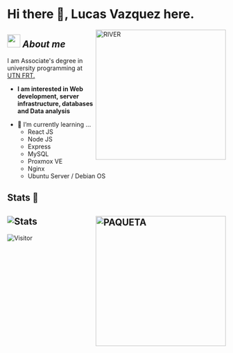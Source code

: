# Hi there 👋, Lucas Vazquez here. 
<img align="right" width=300px alt="RIVER" src="https://media.tenor.com/qhGuNwTuntoAAAAj/river-plate-club-atl%C3%A9tico-river-plate.gif" />

## <img src="https://media1.tenor.com/m/l99hses0uC8AAAAC/hehe-mr-bean.gif" width="30px">&nbsp;***About me***

I am Associate's degree in university programming at <a href="http://www.frt.utn.edu.ar/" target="_blank"> UTN FRT. <a/>
* **I am interested in Web development, server infrastructure, databases and Data analysis**
- 🌱 I’m currently learning ...
  - React JS
  - Node JS
  - Express
  - MySQL
  - Proxmox VE
  - Nginx
  - Ubuntu Server / Debian OS

<h2>Stats 👀</h2>

![Stats](https://github-readme-stats.vercel.app/api/top-langs/?username=vazquezlucasa)
<img align="right" width=300px alt="PAQUETA" src="https://media1.tenor.com/m/Ns_L2sI97DYAAAAd/lucas-paqueta.gif" />
---------------------------------------------------------------------------------------------------------------------

![Visitor](https://visitor-badge.laobi.icu/badge?page_id=vazquezlucasa) 
